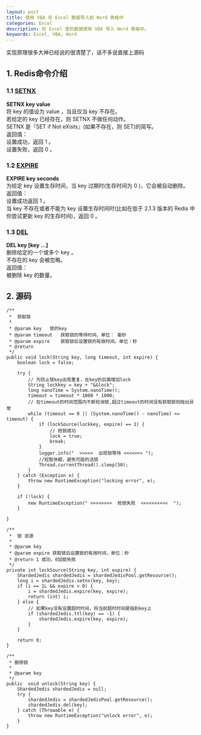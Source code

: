 ```yaml
---
layout: post
title: 使用 VBA 将 Excel 数据导入到 Word 表格中
categories: Excel
description: 将 Excel 里的数据使用 VBA 导入 Word 表格中。
keywords: Excel, VBA, Word
---
```


实现原理很多大神已经说的很清楚了，话不多说直接上源码

## 1. Redis命令介绍
### 1.1 [SETNX](http://redisdoc.com/string/setnx.html)
**SETNX key value**<br>
将 key 的值设为 value ，当且仅当 key 不存在。<br>
若给定的 key 已经存在，则 SETNX 不做任何动作。<br>
SETNX 是『SET if Not eXists』(如果不存在，则 SET)的简写。<br>
返回值：<br>
设置成功，返回 1 。<br>
设置失败，返回 0 。<br>
### 1.2 [EXPIRE](http://redisdoc.com/key/expire.html)
**EXPIRE key seconds**<br>
为给定 key 设置生存时间，当 key 过期时(生存时间为 0 )，它会被自动删除。<br>
返回值：<br>
设置成功返回 1 。<br>
当 key 不存在或者不能为 key 设置生存时间时(比如在低于 2.1.3 版本的 Redis 中你尝试更新 key 的生存时间)，返回 0 。<br>
### 1.3 [DEL](http://redisdoc.com/key/del.html)
**DEL key [key ...]**<br>
删除给定的一个或多个 key 。<br>
不存在的 key 会被忽略。<br>
返回值：<br>
被删除 key 的数量。<br>

## 2. 源码
    /**
     *  获取锁
     *
     * @param key	锁的key
     * @param timeout	获取锁的等待时间，单位： 毫秒
     * @param expire	获取锁后设置锁的有效时间，单位：秒
     * @return
     */
    public void lock(String key, long timeout, int expire) {
        boolean lock = false;

        try {
            // 为防止锁key出现重复，在key的后面增加lock
            String lockkey = key + "&&lock";
            long nanoTime = System.nanoTime();
            timeout = timeout * 1000 * 1000;
            // 在timeout的时间范围内不断轮询锁,超过timeout的时间没有获取锁则抛出异常
            while (timeout == 0 || (System.nanoTime() - nanoTime) <= timeout) {
                if (lockSource(lockkey, expire) == 1) {
                    // 抢锁成功
                    lock = true;
                    break;
                }
                logger.info("  >>>>>  出现锁等待 <<<<<<< ");
                //短暂休眠，避免可能的活锁
                Thread.currentThread().sleep(50);
            }
        } catch (Exception e) {
            throw new RuntimeException("locking error", e);
        }

        if (!lock) {
            new RuntimeException(" >>>>>>>>  抢锁失败  <<<<<<<<<<  ");
        }

    }
    
    /**
     *  锁 资源
     *
     * @param key
     * @param expire 获取锁后设置锁的有效时间，单位：秒
     * @return 1 成功，0加锁失败
     */
    private int lockSource(String key, int expire) {
        ShardedJedis shardedJedis = shardedJedisPool.getResource();
        long i = shardedJedis.setnx(key, key);
        if (i == 1L && expire > 0) {
            i = shardedJedis.expire(key, expire);
            return (int) i;
        } else {
            // 如果key没有设置超时时间，将当前超时时间是指到key上
            if (shardedJedis.ttl(key) == -1) {
                shardedJedis.expire(key, expire);
            }
        }

        return 0;
    }
	
	/**
     * 删除锁
     *
     * @param key
     */
    public  void unlock(String key) {
        ShardedJedis shardedJedis = null;
        try {
            shardedJedis = shardedJedisPool.getResource();
            shardedJedis.del(key);
        } catch (Throwable e) {
            throw new RuntimeException("unlock error", e);
        }
    }